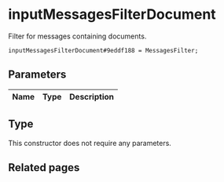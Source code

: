 # inputMessagesFilterDocument
Filter for messages containing documents.

```
inputMessagesFilterDocument#9eddf188 = MessagesFilter;
```

## Parameters
| Name | Type | Description |
| ---- | :----: | ----------- |


## Type
This constructor does not require any parameters.

## Related pages
